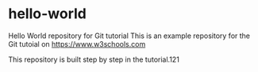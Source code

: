 # hello-world
Hello World repository for Git tutorial
This is an example repository for the Git tutoial on https://www.w3schools.com

This repository is built step by step in the tutorial.121
